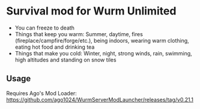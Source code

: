 # Survival mod for Wurm Unlimited

* You can freeze to death
* Things that keep you warm: Summer, daytime, fires (fireplace/campfire/forge/etc.), being indoors, wearing warm clothing, eating hot food and drinking tea
* Things that make you cold: Winter, night, strong winds, rain, swimming, high altitudes and standing on snow tiles

## Usage

Requires Ago's Mod Loader: https://github.com/ago1024/WurmServerModLauncher/releases/tag/v0.21.1